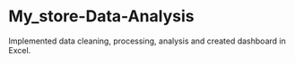 # My_store-Data-Analysis
Implemented data cleaning, processing, analysis and created  dashboard in Excel.
